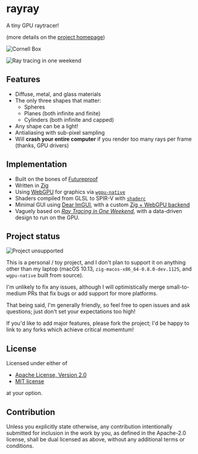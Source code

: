 # rayray
A tiny GPU raytracer!

(more details on the [project homepage](https://www.mattkeeter.com/projects/rayray))

![Cornell Box](https://www.mattkeeter.com/projects/rayray/renders/cornell@2x.png)

![Ray tracing in one weekend](https://www.mattkeeter.com/projects/rayray/renders/rtiow@2x.png)

## Features
- Diffuse, metal, and glass materials
- The only three shapes that matter:
    - Spheres
    - Planes (both infinite and finite)
    - Cylinders (both infinite and capped)
- Any shape can be a light!
- Antialiasing with sub-pixel sampling
- Will **crash your entire computer** if you render too many rays per frame
  (thanks, GPU drivers)

## Implementation
- Built on the bones of [Futureproof](https://mattkeeter.com/projects/futureproof)
- Written in [Zig](https://ziglang.org)
- Using [WebGPU](https://gpuweb.github.io/gpuweb/) for graphics
  via [`wgpu-native`](https://github.com/gfx-rs/wgpu-native)
- Shaders compiled from GLSL to SPIR-V with [`shaderc`](https://github.com/google/shaderc)
- Minimal GUI using [Dear ImGUI](https://github.com/ocornut/imgui),
  with a custom [Zig + WebGPU backend](https://github.com/mkeeter/rayray/blob/master/src/gui/backend.zig)
- Vaguely based on [_Ray Tracing in One Weekend_](https://raytracing.github.io/books/RayTracingInOneWeekend.html),
  with a data-driven design to run on the GPU.

## Project status
![Project unsupported](https://img.shields.io/badge/project-unsupported-red.svg)

This is a personal / toy project,
and I don't plan to support it on anything other than my laptop
(macOS 10.13, `zig-macos-x86_64-0.8.0-dev.1125`,
and `wgpu-native` built from source).

I'm unlikely to fix any issues,
although I will optimistically merge small-to-medium PRs that fix bugs
or add support for more platforms.

That being said, I'm generally friendly,
so feel free to open issues and ask questions;
just don't set your expectations too high!

If you'd like to add major features, please fork the project;
I'd be happy to link to any forks which achieve critical momemtum!

## License
Licensed under either of

 * [Apache License, Version 2.0](http://www.apache.org/licenses/LICENSE-2.0)
 * [MIT license](http://opensource.org/licenses/MIT)

at your option.

## Contribution
Unless you explicitly state otherwise, any contribution intentionally submitted
for inclusion in the work by you, as defined in the Apache-2.0 license, shall be
dual licensed as above, without any additional terms or conditions.

